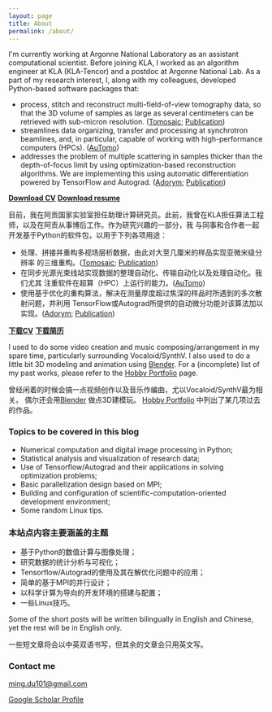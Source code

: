 ```yaml
---
layout: page
title: About
permalink: /about/
---
```


I'm currently working at Argonne National Laboratory as an assistant computational scientist. Before joining KLA,
I worked as an algorithm engineer at KLA (KLA-Tencor) and a postdoc at Argonne National Lab. 
As a part of my research interest, I, along with my colleagues,
developed Python-based software packages that:
- process, stitch and reconstruct multi-field-of-view tomography data,
  so that the 3D volume of samples as large as several centimeters can be
  retrieved with sub-micron resolution. ([Tomosaic](https://github.com/mdw771/tomosaic2.git); [Publication](https://journals.iucr.org/s/issues/2018/05/00/il5010/)) 
- streamlines data organizing, transfer and processing at synchrotron beamlines,
  and, in particular, capable of working with high-performance computers (HPCs). ([AuTomo](https://github.com/decarlof/automo))
- addresses the problem of multiple scattering in samples thicker than the depth-of-focus
  limit by using optimization-based reconstruction algorithms. We are implementing
  this using automatic differentiation powered by TensorFlow and Autograd. ([Adorym](https://github.com/mdw771/adorym); [Publication](https://www.osapublishing.org/oe/fulltext.cfm?uri=oe-29-7-10000&id=449265))

[**Download CV**](https://github.com/mdw771/mdw771.github.io/blob/master/resources/cv_mingdu.pdf)
[**Download resume**](https://github.com/mdw771/mdw771.github.io/blob/master/resources/resume_mingdu.pdf)

目前，我在阿贡国家实验室担任助理计算研究员。此前，我曾在KLA担任算法工程师，以及在阿贡从事博后工作。作为研究兴趣的一部分，我
与同事和合作者一起开发基于Python的软件包，以用于下列各项用途：
- 处理、拼接并重构多视场层析数据，由此对大至几厘米的样品实现亚微米级分辨率
  的三维重构。([Tomosaic](https://github.com/mdw771/tomosaic2.git); [Publication](https://journals.iucr.org/s/issues/2018/05/00/il5010/))
- 在同步光源光束线站实现数据的整理自动化、传输自动化以及处理自动化。我们尤其
  注重软件在超算（HPC）上运行的能力。([AuTomo](https://github.com/decarlof/automo))
- 使用基于优化的重构算法，解决在测量厚度超过焦深的样品时所遇到的多次散射问题，并利用
  TensorFlow或Autograd所提供的自动微分功能对该算法加以实现。([Adorym](https://github.com/mdw771/adorym); [Publication](https://arxiv.org/abs/1905.10433))

[**下载CV**](https://github.com/mdw771/mdw771.github.io/blob/master/resources/cv_mingdu.pdf)
[**下载简历**](https://github.com/mdw771/mdw771.github.io/blob/master/resources/resume_mingdu.pdf)

I used to do some video creation and music composing/arrangement in my spare time,
particularly surrounding Vocaloid/SynthV.
I also used to do a little bit 3D modeling and animation using [Blender](https://www.blender.org/).
For a (incomplete) list of my past works, please refer to the [Hobby Portfolio](https://mdw771.github.io/portfolio/) page. 

曾经闲着的时候会搞一点视频创作以及音乐作编曲，尤以Vocaloid/SynthV最为相关。
偶尔还会用[Blender](https://www.blender.org/) 做点3D建模玩。
[Hobby Portfolio](https://mdw771.github.io/portfolio/) 中列出了某几项过去的作品。

### Topics to be covered in this blog 

- Numerical computation and digital image processing in Python;
- Statistical analysis and visualization of research data;
- Use of Tensorflow/Autograd and their applications in solving optimization problems;
- Basic parallelization design based on MPI;
- Building and configuration of scientific-computation-oriented development environment;
- Some random Linux tips. 

### 本站点内容主要涵盖的主题

- 基于Python的数值计算与图像处理；
- 研究数据的统计分析与可视化；
- Tensorflow/Autograd的使用及其在解优化问题中的应用；
- 简单的基于MPI的并行设计；
- 以科学计算为导向的开发环境的搭建与配置；
- 一些Linux技巧。

Some of the short posts will be written bilingually in English and Chinese, yet
the rest will be in English only. 

一些短文章将会以中英双语书写，但其余的文章会只用英文写。

### Contact me

[ming.du101@gmail.com](mailto:cruiser0631@gmail.com)

[Google Scholar Profile](https://scholar.google.com/citations?user=fw3MNIsAAAAJ&hl=en&authuser=2)
